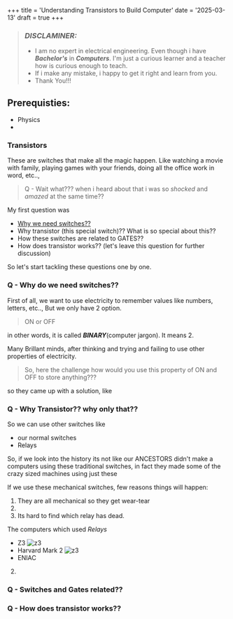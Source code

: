 +++
title = 'Understanding Transistors to Build Computer'
date = '2025-03-13'
draft = true
+++
> ### ***DISCLAMINER:***
> -  I am no expert in electrical engineering. Even though i have ***Bachelor's*** in ***Computers***. I'm just a curious learner and a teacher how is curious enough to teach.
> - If i make any mistake, i happy to get it right and learn from you.
> - Thank You!!!

<!-- ![Winsock Lib](/itsmaniblog/images/TCP/colors.svg) -->

## Prerequisties:
- Physics
- 

### Transistors
These are switches that make all the magic happen. Like watching a movie with family,
playing games with your friends, doing all the office work in word, etc..,

> Q - Wait what??? when i heard about that i was so *shocked* and *amazed* at the same time??

My first question was 
- [Why we need switches??](#q---why-do-we-need-switches)
- Why transistor (this special switch)?? What is so special about this??
- How these switches are related to GATES??
- How does transistor works?? (let's leave this question for further discussion)

So let's start tackling these questions one by one.

### Q - Why do we need switches??
First of all, we want to use electricity to remember values like numbers, letters, etc..,
But we only have 2 option. 
> ON or OFF

in other words, it is called ***BINARY***(computer jargon). It means 2.

Many Brillant minds, after thinking and trying and failing to use other properties of electricity.

> So, here the challenge how would you use this property of ON and OFF to store anything???

so they came up with a solution, like 

### Q - Why Transistor?? why only that??
So we can use other switches like 
- our normal switches
- Relays

So, if we look into the history its not like our ANCESTORS didn't make a computers using
these traditional switches, in fact they made some of the crazy sized machines using just these 

If we use these mechanical switches, few reasons things will happen:
1. They are all mechanical so they get wear-tear
2. 
2. Its hard to find which relay has dead.

The computers which used *Relays*
- Z3
![z3](/itsmaniblog/images/Gates/Z3.jpeg)
- Harvard Mark 2
![z3](/itsmaniblog/images/Gates/Mark2.jpg)
- ENIAC

2. 
### Q - Switches and Gates related??
### Q - How does transistor works??